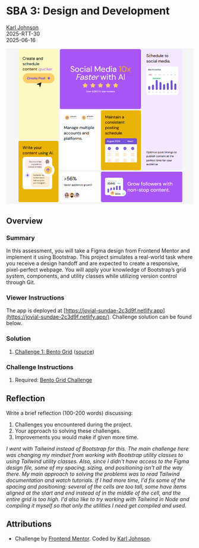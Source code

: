 # SBA 3: Design and Development

[Karl Johnson](https://github.com/hirekarl)  
2025-RTT-30  
<datetime date="2025-06-16">2025-06-16</date>  

![Preview of Karl Johnson's Bento Grid Challenge solution.](./preview.png)

## Overview
### Summary
In this assessment, you will take a Figma design from Frontend Mentor and implement it using Bootstrap. This project simulates a real-world task where you receive a design handoff and are expected to create a responsive, pixel-perfect webpage. You will apply your knowledge of Bootstrap’s grid system, components, and utility classes while utilizing version control through Git.

### Viewer Instructions
The app is deployed at [https://jovial-sundae-2c3d9f.netlify.app](https://jovial-sundae-2c3d9f.netlify.app/). Challenge solution can be found below.

### Solution
1. [Challenge 1: Bento Grid](https://jovial-sundae-2c3d9f.netlify.app/) ([source](./index.html))

### Challenge Instructions
1. Required: [Bento Grid Challenge](https://www.frontendmentor.io/challenges/bento-grid-RMydElrlOj)

## Reflection
Write a brief reflection (100-200 words) discussing:

1. Challenges you encountered during the project.
2. Your approach to solving these challenges.
3. Improvements you would make if given more time.

*I went with Tailwind instead of Bootstrap for this. The main challenge here was changing my mindset from working with Bootstrap utility classes to using Tailwind utility classes. Also, since I didn't have access to the Figma design file, some of my spacing, sizing, and positioning isn't all the way there. My main approach to solving the problems was to read Tailwind documentation and watch tutorials. If I had more time, I'd fix some of the spacing and positioning: several of the cells are too tall, some have items aligned at the start and end instead of in the middle of the cell, and the entire grid is too high. I'd also like to try working with Tailwind in Node and compiling it myself so that only the utilities I need get compiled and used.*

## Attributions
- Challenge by [Frontend Mentor](https://www.frontendmentor.io/). Coded by [Karl Johnson](https://github.com/hirekarl).